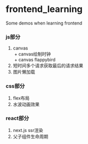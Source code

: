 # frontend_learning
Some demos when learning frontend

### js部分
1. canvas  
  + canvas绘制时钟  
  + canvas flappybird  
2. 短时间多个请求获取最后的请求结果
3. 图片懒加载

### css部分
1. flex布局
2. 水波动画效果

### react部分
1. next.js ssr渲染
2. 父子组件生命周期
